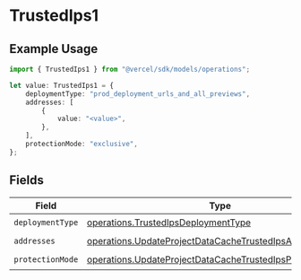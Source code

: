 # TrustedIps1

## Example Usage

```typescript
import { TrustedIps1 } from "@vercel/sdk/models/operations";

let value: TrustedIps1 = {
    deploymentType: "prod_deployment_urls_and_all_previews",
    addresses: [
        {
            value: "<value>",
        },
    ],
    protectionMode: "exclusive",
};
```

## Fields

| Field                                                                                                                                  | Type                                                                                                                                   | Required                                                                                                                               | Description                                                                                                                            |
| -------------------------------------------------------------------------------------------------------------------------------------- | -------------------------------------------------------------------------------------------------------------------------------------- | -------------------------------------------------------------------------------------------------------------------------------------- | -------------------------------------------------------------------------------------------------------------------------------------- |
| `deploymentType`                                                                                                                       | [operations.TrustedIpsDeploymentType](../../models/operations/trustedipsdeploymenttype.md)                                             | :heavy_check_mark:                                                                                                                     | N/A                                                                                                                                    |
| `addresses`                                                                                                                            | [operations.UpdateProjectDataCacheTrustedIpsAddresses](../../models/operations/updateprojectdatacachetrustedipsaddresses.md)[]         | :heavy_check_mark:                                                                                                                     | N/A                                                                                                                                    |
| `protectionMode`                                                                                                                       | [operations.UpdateProjectDataCacheTrustedIpsProtectionMode](../../models/operations/updateprojectdatacachetrustedipsprotectionmode.md) | :heavy_check_mark:                                                                                                                     | N/A                                                                                                                                    |